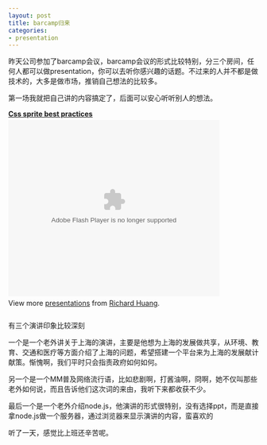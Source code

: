 ```yaml
---
layout: post
title: barcamp归来
categories:
- presentation
---
```

昨天公司参加了barcamp会议，barcamp会议的形式比较特别，分三个房间，任何人都可以做presentation，你可以去听你感兴趣的话题。不过来的人并不都是做技术的，大多是做市场，推销自己想法的比较多。

第一场我就把自己讲的内容搞定了，后面可以安心听听别人的想法。

<div style="width:425px" id="__ss_4485236"><strong style="display:block;margin:12px 0 4px"><a href="http://www.slideshare.net/flyerhzm/css-sprite-best-practices" title="Css sprite best practices">Css sprite best practices</a></strong><object id="__sse4485236" width="425" height="355"><param name="movie" value="http://static.slidesharecdn.com/swf/ssplayer2.swf?doc=cssspritebestpractices-100612193951-phpapp01&stripped_title=css-sprite-best-practices&userName=flyerhzm" /><param name="allowFullScreen" value="true"/><param name="allowScriptAccess" value="always"/><embed name="__sse4485236" src="http://static.slidesharecdn.com/swf/ssplayer2.swf?doc=cssspritebestpractices-100612193951-phpapp01&stripped_title=css-sprite-best-practices&userName=flyerhzm" type="application/x-shockwave-flash" allowscriptaccess="always" allowfullscreen="true" width="425" height="355"></embed></object><div style="padding:5px 0 12px">View more <a href="http://www.slideshare.net/">presentations</a> from <a href="http://www.slideshare.net/flyerhzm">Richard Huang</a>.</div></div>

有三个演讲印象比较深刻

一个是一个老外讲关于上海的演讲，主要是他想为上海的发展做共享，从环境、教育、交通和医疗等方面介绍了上海的问题，希望搭建一个平台来为上海的发展献计献策。惭愧啊，我们平时只会指责政府如何如何。

另一个是一个MM普及网络流行语，比如悲剧啊，打酱油啊，冏啊，她不仅叫那些老外如何说，而且告诉他们这次词的来由，我听下来都收获不少。

最后一个是一个老外介绍node.js，他演讲的形式很特别，没有选择ppt，而是直接拿node.js做一个服务器，通过浏览器来显示演讲的内容，蛮喜欢的

听了一天，感觉比上班还辛苦呢。

